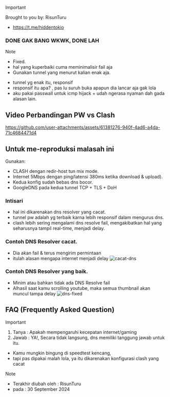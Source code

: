 > [!IMPORTANT]
> Brought to you by: RisunTuru
> - https://t.me/hiddentokio

###  DONE GAK BANG WKWK, DONE LAH
> [!NOTE]
> - Fixed.
> - hal yang kuperbaiki cuma meminimalisir fail aja
> - Gunakan tunnel yang menurut kalian enak aja.
- tunnel yg enak itu, responsif
- responsif itu apa? , pas lu suruh buka apapun dia lancar aja gak lola
- aku pakai passwall untuk icmp hijack + udah ngerasa nyaman dah gada alasan lain.
  
## Video Perbandingan PW vs Clash
https://github.com/user-attachments/assets/61381276-940f-4ad6-a4da-71c4684471d4
 
## Untuk me-reproduksi malasah ini
Gunakan:
- CLASH dengan redir-host tun mix mode.
- Internet 5Mbps dengan ping/latensi 380ms ketika download & upload).
- Kedua konfig sudah bebas dns bocor.
- GoogleDNS pada kedua tunnel TCP + TLS + DoH

### Intisari
- hal ini dikarenakan dns resolver yang cacat.
- tunnel pw adalah yg terbaik karna lebih responsif dalam mengurus dns.
- clash lebih sering mengalami dns resolve fail, mengakibatkan hal yang seharusnya tampil real-time, menjadi delay.

### Contoh DNS Resolver cacat.
- Dia akan fail & terus mengirim permintaan
- itulah alasan mengapa internet menjadi delay
![cacat-dns](https://github.com/user-attachments/assets/e42fa691-798e-40b8-9976-e9b533b59bf5)

### Contoh DNS Resolver yang baik.
- Minim atau bahkan tidak ada DNS Resolve fail
- Alhasil saat kamu scrolling youtube, maka semua thumbnail akan muncul tampa delay
![dns-fixed](https://github.com/user-attachments/assets/aaaf073f-2113-44aa-b0fb-ae55f727b909)

## FAQ (Frequently Asked Question)
> [!IMPORTANT]
> 1. Tanya : Apakah mempengaruhi kecepatan internet/gaming
> 2. Jawab : YA!, Secara tidak langsung, dns memiliki tanggung jawab untuk itu.
- Kamu mungkin bingung di speedtest kencang,
- tapi pas dipakai malah lola, ya itu dikarenakan konfigurasi clash yang cacat

> [!NOTE]
> - Terakhir diubah oleh : RisunTuru
> - pada : 30 September 2024
